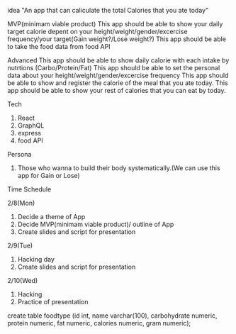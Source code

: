 idea
"An app that can caliculate the total Calories that you ate today"

MVP(minimam viable product)
This app should be able to show your daily target calorie depent on your height/weight/gender/excercise frequency/your target(Gain weight?/Lose weight?)
This app should be able to take the food data from food API

Advanced
This app should be able to show daily calorie with each intake by nutrtions (Carbo/Protein/Fat)
This app should be able to set the personal data about your height/weight/gender/excercise frequency
This app should be able to show and register the calorie of the meal that you ate today.
This app should be able to show your rest of calories that you can eat by today.

Tech

1. React
2. GraphQL
3. express
4. food API

Persona

1. Those who wanna to build their body systematically.(We can use this app for Gain or Lose)

Time Schedule

2/8(Mon)

1. Decide a theme of App
2. Decide MVP(minimam viable product)/ outline of App
3. Create slides and script for presentation

2/9(Tue)

1. Hacking day
2. Create slides and script for presentation

2/10(Wed)

1. Hacking
2. Practice of presentation

create table foodtype
(id int,
name varchar(100),
carbohydrate numeric,
protein numeric,
fat numeric,
calories numeric,
gram numeric);
